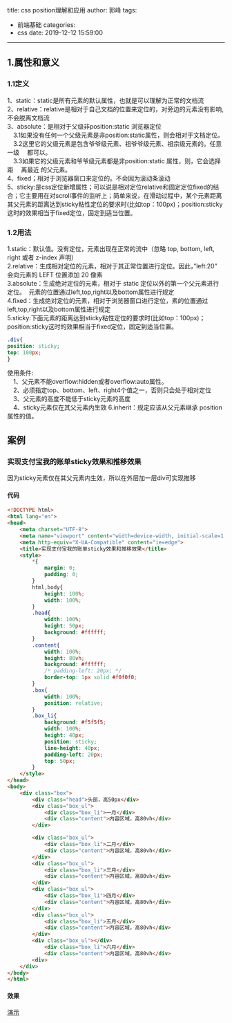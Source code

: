 title: css position理解和应用
author: 郭峰
tags:
  - 前端基础
categories:
  - css
date: 2019-12-12 15:59:00
---
## 1.属性和意义
### 1.1定义
1、static：static是所有元素的默认属性，也就是可以理解为正常的文档流  
2、relative：relative是相对于自己文档的位置来定位的，对旁边的元素没有影响,不会脱离文档流  
3、absolute：是相对于父级非position:static 浏览器定位  
	&emsp;3.1如果没有任何一个父级元素是非position:static属性，则会相对于文档定位。  
	&emsp;3.2这里它的父级元素是包含爷爷级元素、祖爷爷级元素、祖宗级元素的。任意一级	&emsp;都可以。  
	&emsp;3.3如果它的父级元素和爷爷级元素都是非position:static 属性，则，它会选择距	&emsp;离最近	的父元素。  
4、fixed；相对于浏览器窗口来定位的。不会因为滚动条滚动  
5、sticky:是css定位新增属性；可以说是相对定位relative和固定定位fixed的结合；它主要用在对scroll事件的监听上；简单来说，在滑动过程中，某个元素距离其父元素的距离达到sticky粘性定位的要求时(比如top：100px)；position:sticky这时的效果相当于fixed定位，固定到适当位置。
<!--more-->

### 1.2用法
1.static：默认值。没有定位，元素出现在正常的流中（忽略 top, bottom, left, right 或者 z-index 声明）  
2.relative：生成相对定位的元素，相对于其正常位置进行定位。因此，”left:20” 会向元素的 LEFT 位置添加 20 像素  
3.absolute：生成绝对定位的元素，相对于 static 定位以外的第一个父元素进行定位。 
元素的位置通过left,top,right以及bottom属性进行规定  
4.fixed：生成绝对定位的元素，相对于浏览器窗口进行定位，素的位置通过left,top,right以及bottom属性进行规定  
5.sticky:下面元素的距离达到sticky粘性定位的要求时(比如top：100px)；position:sticky这时的效果相当于fixed定位，固定到适当位置。
``` css
.div{
position: sticky;
top: 100px;
}
```
使用条件:  
&emsp;1、父元素不能overflow:hidden或者overflow:auto属性。  
&emsp;2、必须指定top、bottom、left、right4个值之一，否则只会处于相对定位  
&emsp;3、父元素的高度不能低于sticky元素的高度  
&emsp;4、sticky元素仅在其父元素内生效 
6.inherit：规定应该从父元素继承 position 属性的值。

## 案例
### 实现支付宝我的账单sticky效果和推移效果
因为sticky元素仅在其父元素内生效，所以在外层加一层div可实现推移
#### 代码
```html
<!DOCTYPE html>
<html lang="en">
<head>
    <meta charset="UTF-8">
    <meta name="viewport" content="width=device-width, initial-scale=1.0">
    <meta http-equiv="X-UA-Compatible" content="ie=edge">
    <title>实现支付宝我的账单sticky效果和推移效果</title>
    <style>
        *{
            margin: 0;
            padding: 0;
        }
        html,body{
            height: 100%;
            width: 100%;
        }
        .head{
            width: 100%;
            height: 50px;
            background: #ffffff;
        }
        .content{
            width: 100%;
            height: 80vh;
            background: #ffffff;
            /* padding-left: 20px; */
            border-top: 1px solid #f0f0f0;
        }
        .box{
            width: 100%;
            position: relative;
        }
        .box_li{     
            background: #f5f5f5;
            width: 100%;
            height: 40px;     
            position: sticky;
            line-height: 40px;
            padding-left: 20px;
            top: 50px;
        }
    </style>
</head>
<body>
    <div class="box">
        <div class="head">头部，高50px</div>
        <div class="box_ul">
            <div class="box_li">一月</div>
            <div class="content">内容区域，高80vh</div>
        </div>

        <div class="box_ul">
            <div class="box_li">二月</div>
            <div class="content">内容区域，高80vh</div>         
        </div>
        <div class="box_ul">
            <div class="box_li">三月</div>
            <div class="content">内容区域，高80vh</div>     
        </div>
        <div class="box_ul">
            <div class="box_li">四月</div>
            <div class="content">内容区域，高80vh</div>
        </div>
        <div class="box_ul">
            <div class="box_li">五月</div>
            <div class="content">内容区域，高80vh</div>
        </div>
        <div class="box_ul"></div>
            <div class="box_li">六月</div>
            <div class="content">内容区域，高80vh</div>
        <div>
    </div>
</body>
</html>

```
#### 效果
[演示](https://guofes.github.io/learn/sticky/index.html)